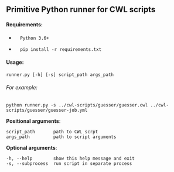 ## Primitive Python runner for CWL scripts

#### Requirements:
    
*       Python 3.6+
*       pip install -r requirements.txt


#### Usage:
 
    runner.py [-h] [-s] script_path args_path


###### For example:
`python runner.py -s ../cwl-scripts/guesser/guesser.cwl ../cwl-scripts/guesser/guesser-job.yml`


**Positional arguments**:

    script_path       path to CWL scrpt
    args_path         path to script arguments

**Optional arguments**:

    -h, --help        show this help message and exit
    -s, --subprocess  run script in separate process
